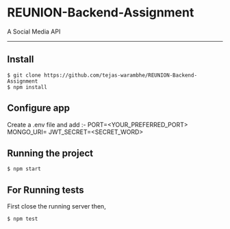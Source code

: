 # REUNION-Backend-Assignment

A Social Media API

---
## Install

    $ git clone https://github.com/tejas-warambhe/REUNION-Backend-Assignment
    $ npm install

## Configure app

Create a .env file and add :-
PORT=<YOUR_PREFERRED_PORT>
MONGO_URI=<YOUR MONGODB CONNECTION URI>
JWT_SECRET=<SECRET_WORD>


## Running the project

    $ npm start

## For Running tests
First close the running server then,

    $ npm test 
    
 
